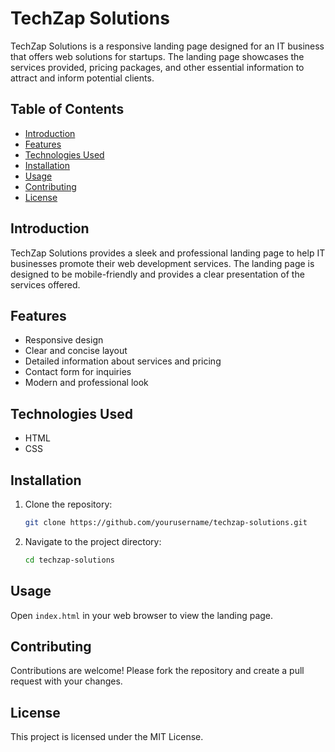 # TechZap Solutions

TechZap Solutions is a responsive landing page designed for an IT business that offers web solutions for startups. The landing page showcases the services provided, pricing packages, and other essential information to attract and inform potential clients.

## Table of Contents
- [Introduction](#introduction)
- [Features](#features)
- [Technologies Used](#technologies-used)
- [Installation](#installation)
- [Usage](#usage)
- [Contributing](#contributing)
- [License](#license)

## Introduction
TechZap Solutions provides a sleek and professional landing page to help IT businesses promote their web development services. The landing page is designed to be mobile-friendly and provides a clear presentation of the services offered.

## Features
- Responsive design
- Clear and concise layout
- Detailed information about services and pricing
- Contact form for inquiries
- Modern and professional look

## Technologies Used
- HTML
- CSS

## Installation
1. Clone the repository:
   ```bash
   git clone https://github.com/yourusername/techzap-solutions.git
   ```
2. Navigate to the project directory:
   ```bash
   cd techzap-solutions
   ```

## Usage
Open `index.html` in your web browser to view the landing page.

## Contributing
Contributions are welcome! Please fork the repository and create a pull request with your changes.

## License
This project is licensed under the MIT License.
